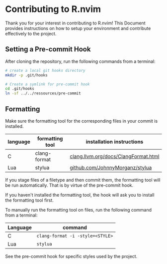 # Contributing to R.nvim

Thank you for your interest in contributing to R.nvim! This Document provides
instructions on how to setup your environment and contribute effectively to the project.

## Setting a Pre-commit Hook

After cloning the repository, run the following commands from a terminal:

```bash
# create a local git hooks directory
mkdir -p .git/hooks

# Create a symlink for pre-commit hook
cd .git/hooks
ln -sf ../../ressources/pre-commit
```

## Formatting

Make sure the formatting tool for the corresponding files in your commit is installed.

| language | formatting tool | installation instructions                        |
| -------- | --------------- | ------------------------------------------------ |
| C        | clang-format    | [clang.llvm.org/docs/ClangFormat.html](https://clang.llvm.org/docs/ClangFormat.html) |
| Lua      | stylua          | [github.com/JohnnyMorganz/stylua](https://github.com/JohnnyMorganz/stylua)           |

If you stage files of a filetype and then commit them, the formatting tool will
be run automatically. That is by virtue of the pre-commit hook.

If you haven't installed the formatting tool, the hook will ask you to install the formatting tool first.

To manually run the formatting tool on files, run the following command from a terminal:

| Language | command                          |
| -------- | -------------------------------- |
| C        | `clang-format -i -style=<STYLE>` |
| Lua      | `stylua`                         |

See the pre-commit hook for specific styles used by the project.
